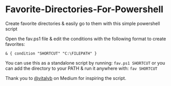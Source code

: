 # Favorite-Directories-For-Powershell
Create favorite directories &amp; easily go to them with this simple powershell script

Open the fav.ps1 file & edit the conditions with the following format to create favorites:

```& { condition "SHORTCUT" "C:\FILEPATH" }```

You can use this as a standalone script by running:
```fav.ps1 SHORTCUT```
or you can add the directory to your PATH & run it anywhere with: 
```fav SHORTCUT```


Thank you to [@vitalyb](https://medium.com/@vitalyb) on Medium for inspiring the script.
